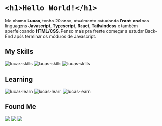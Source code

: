 # ```<h1>Hello World!</h1>```

Me chamo **Lucas**, tenho 20 anos, atualmente estudando **Front-end** nas linguagens **Javascript, Typescript, React, Tailwindcss** e também aperfeicoando **HTML/CSS**. Penso mais pra frente começar a estudar Back-End após terminar os módulos de Javascript.

## My Skills
<div style="display: inline_block">
  <img align="center" alt="lucas-skills" src="https://img.shields.io/badge/HTML5-E34F26?style=for-the-badge&logo=html5&logoColor=white">
  <img align="center" alt="lucas-skills" src="https://img.shields.io/badge/CSS3-1572B6?style=for-the-badge&logo=css3&logoColor=white">
  <img align="center" alt="lucas-skills" src="https://img.shields.io/badge/Tailwind_CSS-38B2AC?style=for-the-badge&logo=tailwind-css&logoColor=white">
</div>

## Learning
<div style="display: inline_block">
  <img align="center" alt="lucas-learn" src="https://img.shields.io/badge/JavaScript-F7DF1E?style=for-the-badge&logo=javascript&logoColor=black">
  <img align="center" alt="lucas-learn" src="https://img.shields.io/badge/TypeScript-007ACC?style=for-the-badge&logo=typescript&logoColor=white">
  <img align="center" alt="lucas-learn" src="https://img.shields.io/badge/React-20232A?style=for-the-badge&logo=react&logoColor=61DAFB">
</div>

## Found Me
<div style="display: inline_block">
 <a href="https://instagram.com/lucassklein" target="_blank"><img src="https://img.shields.io/badge/-Instagram-%23E4405F?style=for-the-badge&logo=instagram&logoColor=white" target="_blank"></a>
 <a href="https://twitch.tv/lucasskn" target="_blank"><img src="https://img.shields.io/badge/Twitch-9146FF?style=for-the-badge&logo=twitch&logoColor=white" target="_blank"></a>
 <a href="https://open.spotify.com/user/22hiusqtk3s2invthetys4hjq" target="_blank"><img src="https://img.shields.io/badge/Spotify-1ED760?&style=for-the-badge&logo=spotify&logoColor=white" target="_blank"></a>
</div>
